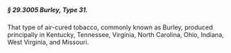 ##### § 29.3005 Burley, Type 31. #####

That type of air-cured tobacco, commonly known as Burley, produced principally in Kentucky, Tennessee, Virginia, North Carolina, Ohio, Indiana, West Virginia, and Missouri.
